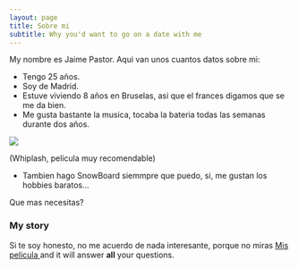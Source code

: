 ```yaml
---
layout: page
title: Sobre mi
subtitle: Why you'd want to go on a date with me
---
```


My nombre es Jaime Pastor. Aqui van unos cuantos datos sobre mi:

- Tengo 25 años.
- Soy de Madrid.
- Estuve viviendo 8 años en Bruselas, asi que el frances digamos que se me da bien.
- Me gusta bastante la musica, tocaba la bateria todas las semanas durante dos años.

<div>
<p style = 'text-aling:center;'>
<img src = "https://i.pinimg.com/originals/bb/9b/7d/bb9b7d5bbf709ee31190bdf2e66786b3.gif"> 
</p>
</div>
(Whiplash, pelicula muy recomendable)

- Tambien hago SnowBoard siemmpre que puedo, si, me gustan los hobbies baratos...


Que mas necesitas?

### My story

Si te soy honesto, no me acuerdo de nada interesante, porque no miras  [Mis pelicula ](https://en.wikipedia.org/wiki/The_Princess_Bride_%28film%29) and it will answer **all** your questions.
